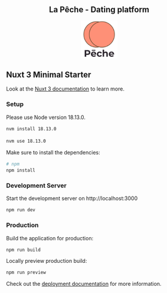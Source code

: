 <div align="center">
    <h2>La Pêche - Dating platform</div>    
    <div align="center">
        <img src="assets/img/logo640text.png" width=20%>
    </div>
</div>

## Nuxt 3 Minimal Starter

Look at the [Nuxt 3 documentation](https://nuxt.com/docs/getting-started/introduction) to learn more.

### Setup

Please use Node version 18.13.0.

```bash
nvm install 18.13.0

nvm use 18.13.0
```

Make sure to install the dependencies:

```bash
# npm
npm install
```

### Development Server

Start the development server on http://localhost:3000

```bash
npm run dev
```

### Production

Build the application for production:

```bash
npm run build
```

Locally preview production build:

```bash
npm run preview
```

Check out the [deployment documentation](https://nuxt.com/docs/getting-started/deployment) for more information.
